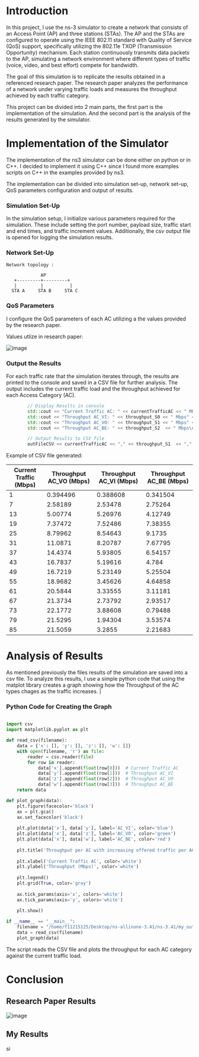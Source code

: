 # Introduction

In this project, I use the ns-3 simulator to create a network that consists of an Access Point (AP) and three stations (STAs). The AP and the STAs are configured to operate using the IEEE 802.11 standard with Quality of Service (QoS) support, specifically utilizing the 802.11e TXOP (Transmission Opportunity) mechanism. Each station continuously transmits data packets to the AP, simulating a network environment where different types of traffic (voice, video, and best effort) compete for bandwidth.

The goal of this simulation is to replicate the results obtained in a referenced research paper. The research paper analyzes the performance of a network under varying traffic loads and measures the throughput achieved by each traffic category. 

This project can be divided into 2 main parts, the first part is the implementation of the simulation. And the second part is the analysis of the results generated by the simulator.


# Implementation of the Simulator

The implementation of the ns3 simulator can be done either on python or in C++. I decided to implement it using C++ since I found more examples scripts on C++ in the examples provided by ns3.

The implementation can be divided into simulation set-up, network set-up, QoS parameters configuration and output of results.

### Simulation Set-Up

In the simulation setup, I initialize various parameters required for the simulation. These include setting the port number, payload size, traffic start and end times, and traffic increment values. Additionally, the csv output file is opened for logging the simulation results.

### Network Set-Up

```
Network topology :

             AP
   +---------+---------+
   |         |          |        
  STA A     STA B     STA C

```

### QoS Parameters 

I configure the QoS parameters of each AC utilizing a the values provided by the research paper.


Values utlize in research paper:


![image](https://github.com/bmw-ece-ntust/multimedia-wireless-network/assets/133529935/f3f01e75-8aca-427e-af0d-c0e3b2eac9d3)



### Output the Results

For each traffic rate that the simulation iterates through, the results are printed to the console and saved in a CSV file for further analysis. The output includes the current traffic load and the throughput achieved for each Access Category (AC).

```c++
        // Display Results in console
        std::cout << "Current Traffic AC: " << currentTrafficAC << " Mbps" << std::endl;
        std::cout << "Throughput AC_VI: " << throughput_S0 << " Mbps" << std::endl;
        std::cout << "Throughput AC_VO: " << throughput_S1 << " Mbps" << std::endl;
        std::cout << "Throughput AC_BE: " << throughput_S2  << " Mbps\n" << std::endl;

        // Output Results to CSV file
        outFileCSV << currentTrafficAC << "," << throughput_S1  << "," << throughput_S0 << "," << throughput_S2 << std::endl;
```



Example of CSV file generated:

| Current Traffic (Mbps) | Throughput AC_VO (Mbps) | Throughput AC_VI (Mbps) | Throughput AC_BE (Mbps) |
|------------------------|-------------------------|-------------------------|-------------------------|
| 1                      | 0.394496                | 0.388608                | 0.341504                |
| 7                      | 2.58189                 | 2.53478                 | 2.75264                 |
| 13                     | 5.00774                 | 5.26976                 | 4.12749                 |
| 19                     | 7.37472                 | 7.52486                 | 7.38355                 |
| 25                     | 8.79962                 | 8.54643                 | 9.1735                  |
| 31                     | 11.0871                 | 8.20787                 | 7.67795                 |
| 37                     | 14.4374                 | 5.93805                 | 6.54157                 |
| 43                     | 16.7837                 | 5.19616                 | 4.784                   |
| 49                     | 16.7219                 | 5.23149                 | 5.25504                 |
| 55                     | 18.9682                 | 3.45626                 | 4.64858                 |
| 61                     | 20.5844                 | 3.33555                 | 3.11181                 |
| 67                     | 21.3734                 | 2.73792                 | 2.93517                 |
| 73                     | 22.1772                 | 3.88608                 | 0.79488                 |
| 79                     | 21.5295                 | 1.94304                 | 3.53574                 |
| 85                     | 21.5059                 | 3.2855                  | 2.21683                 |





# Analysis of Results

As mentioned previously the files results of the simulation are saved into a csv file. To analyze this results, I use a simple python code that using the matplot library creates a graph showing how the Throughput of the AC types chages as the traffic increases.
|

### Python Code for Creating the Graph

```python

import csv
import matplotlib.pyplot as plt

def read_csv(filename):
    data = {'x': [], 'y': [], 'z': [], 'w': []}
    with open(filename, 'r') as file:
        reader = csv.reader(file)
        for row in reader:
            data['x'].append(float(row[0]))  # Current Traffic AC
            data['y'].append(float(row[1]))  # Throughput AC_VI
            data['z'].append(float(row[2]))  # Throughput AC_VO
            data['w'].append(float(row[3]))  # Throughput AC_BE
    return data

def plot_graph(data):
    plt.figure(facecolor='black')
    ax = plt.gca()
    ax.set_facecolor('black')
    
    plt.plot(data['x'], data['y'], label='AC_VI', color='blue')
    plt.plot(data['x'], data['z'], label='AC_VO', color='green')
    plt.plot(data['x'], data['w'], label='AC_BE', color='red')
    
    plt.title('Throughput per AC with increasing offered traffic per AC', color='white')
    
    plt.xlabel('Current Traffic AC', color='white')
    plt.ylabel('Throughput (Mbps)', color='white')
    
    plt.legend()
    plt.grid(True, color='gray')
    
    ax.tick_params(axis='x', colors='white')
    ax.tick_params(axis='y', colors='white')
    
    plt.show()

if __name__ == "__main__":
    filename = "/home/f11215125/Desktop/ns-allinone-3.41/ns-3.41/my_output/simulation_output.csv"
    data = read_csv(filename)
    plot_graph(data)


```

The script reads the CSV file and plots the throughput for each AC category against the current traffic load.

# Conclusion

## Research Paper Results

![image](https://github.com/bmw-ece-ntust/multimedia-wireless-network/assets/133529935/6ba56e0b-b42c-4cc9-bb04-a1912130eff2)


## My Results

si




